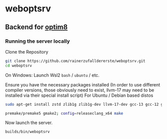 # weboptsrv
## Backend for [optim8](https://optim8.org/)

### Running the server locally
Clone the Repository
```bash
git clone https://github.com/rainerzufalldererste/weboptsrv.git
cd weboptsrv
```

On Windows: Launch Wsl2 `bash` / `ubuntu` / etc.

Ensure you have the necessary packages installed (In order to use different compiler versions, those obviously need to exist, llvm-17 may need to be installed via their special install script)
For Ubuntu / Debian based distos
```bash
sudo apt-get install zstd zlib1g zlib1g-dev llvm-17-dev gcc-13 gcc-12 gcc-11 clang-17 clang-16 clang-15 clang-14 build-essential
```

```bash
premake/premake5 gmake2; config=releaseclang_x64 make
```

Now launch the server.
```bash
builds/bin/weboptsrv
```
